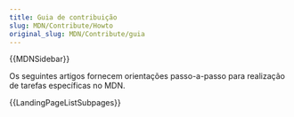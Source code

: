 ```yaml
---
title: Guia de contribuição
slug: MDN/Contribute/Howto
original_slug: MDN/Contribute/guia
---
```


{{MDNSidebar}}

Os seguintes artigos fornecem orientações passo-a-passo para realização de tarefas específicas no MDN.

{{LandingPageListSubpages}}
